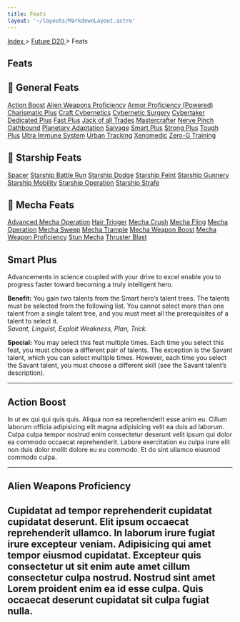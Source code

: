 ```yaml
---
title: Feats
layout: '~/layouts/MarkdownLayout.astro'
---
```


[ Index ](/) > [ Future D20 ](/future.d20.srd) > Feats

## Feats

<div class="space-y-10 text-base leading-relaxed">
  <!-- General Feats -->
  <div>
    <h2 class="text-lg font-semibold mb-2 flex items-center gap-2">
      🧠 <span>General Feats</span>
    </h2>
    <div class="flex flex-wrap gap-x-4 gap-y-2">
      <a href="#action-boost">Action Boost</a>
      <a href="#alien-weapons-proficiency">Alien Weapons Proficiency</a>
      <a href="#armor-proficiency-powered">Armor Proficiency (Powered)</a>
      <a href="#charismatic-plus">Charismatic Plus</a>
      <a href="#craft-cybernetics">Craft Cybernetics</a>
      <a href="#cybernetic-surgery">Cybernetic Surgery</a>
      <a href="#cybertaker">Cybertaker</a>
      <a href="#dedicated-plus">Dedicated Plus</a>
      <a href="#fast-plus">Fast Plus</a>
      <a href="#jack-of-all-trades">Jack of all Trades</a>
      <a href="#mastercrafter">Mastercrafter</a>
      <a href="#nerve-pinch">Nerve Pinch</a>
      <a href="#oathbound">Oathbound</a>
      <a href="#planetary-adaptation">Planetary Adaptation</a>
      <a href="#salvage">Salvage</a>
      <a href="#smart-plus">Smart Plus</a>
      <a href="#strong-plus">Strong Plus</a>
      <a href="#tough-plus">Tough Plus</a>
      <a href="#ultra-immune-system">Ultra Immune System</a>
      <a href="#urban-tracking">Urban Tracking</a>
      <a href="#xenomedic">Xenomedic</a>
      <a href="#zero-g-training">Zero-G Training</a>
    </div>
  </div>

  <!-- Starship Feats -->
  <div>
    <h2 class="text-lg font-semibold mb-2 flex items-center gap-2">
      🚀 <span>Starship Feats</span>
    </h2>
    <div class="flex flex-wrap gap-x-4 gap-y-2">
      <a href="#spacer">Spacer</a>
      <a href="#starship-battle-run">Starship Battle Run</a>
      <a href="#starship-dodge">Starship Dodge</a>
      <a href="#starship-feint">Starship Feint</a>
      <a href="#starship-gunnery">Starship Gunnery</a>
      <a href="#starship-mobility">Starship Mobility</a>
      <a href="#starship-operation">Starship Operation</a>
      <a href="#starship-strafe">Starship Strafe</a>
    </div>
  </div>

  <!-- Mecha Feats -->
  <div>
    <h2 class="text-lg font-semibold mb-2 flex items-center gap-2">
      🤖 <span>Mecha Feats</span>
    </h2>
    <div class="flex flex-wrap gap-x-4 gap-y-2">
      <a href="#advanced-mecha-operation">Advanced Mecha Operation</a>
      <a href="#hair-trigger">Hair Trigger</a>
      <a href="#mecha-crush">Mecha Crush</a>
      <a href="#mecha-fling">Mecha Fling</a>
      <a href="#mecha-operation">Mecha Operation</a>
      <a href="#mecha-sweep">Mecha Sweep</a>
      <a href="#mecha-trample">Mecha Trample</a>
      <a href="#mecha-weapon-boost">Mecha Weapon Boost</a>
      <a href="#mecha-weapon-proficiency">Mecha Weapon Proficiency</a>
      <a href="#stun-mecha">Stun Mecha</a>
      <a href="#thruster-blast">Thruster Blast</a>
    </div>
  </div>
</div>


## Smart Plus

Advancements in science coupled with your drive to excel enable you to progress faster toward becoming a truly intelligent hero.

**Benefit:** You gain two talents from the Smart hero’s talent trees. The talents must be selected from the following list. You cannot select more than one talent from a single talent tree, and you must meet all the prerequisites of a talent to select it.  
*Savant, Linguist, Exploit Weakness, Plan, Trick.*

**Special:** You may select this feat multiple times. Each time you select this feat, you must choose a different pair of talents. The exception is the Savant talent, which you can select multiple times. However, each time you select the Savant talent, you must choose a different skill (see the Savant talent’s description).

---

<!-- Repeat the same format for each additional feat -->

## Action Boost

In ut ex qui qui quis quis. Aliqua non ea reprehenderit esse anim eu. Cillum laborum officia adipisicing elit magna adipisicing velit ea duis ad laborum. Culpa culpa tempor nostrud enim consectetur deserunt velit ipsum qui dolor ea commodo occaecat reprehenderit. Labore exercitation eu culpa irure elit non duis dolor mollit dolore eu eu commodo. Et do sint ullamco eiusmod commodo culpa.

---

## Alien Weapons Proficiency

Cupidatat ad tempor reprehenderit cupidatat cupidatat deserunt. Elit ipsum occaecat reprehenderit ullamco. In laborum irure fugiat irure excepteur veniam. Adipisicing qui amet tempor eiusmod cupidatat. Excepteur quis consectetur ut sit enim aute amet cillum consectetur culpa nostrud. Nostrud sint amet Lorem proident enim ea id esse culpa. Quis occaecat deserunt cupidatat sit culpa fugiat nulla.
---

<!-- etc. until all feats are copied in -->
